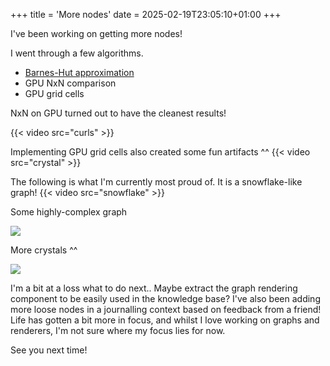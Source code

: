 +++
title = 'More nodes'
date = 2025-02-19T23:05:10+01:00
+++

I've been working on getting more nodes!

I went through a few algorithms.
- [Barnes-Hut approximation](https://jheer.github.io/barnes-hut/)
- GPU NxN comparison
- GPU grid cells

NxN on GPU turned out to have the cleanest results!

{{< video src="curls" >}}

Implementing GPU grid cells also created some fun artifacts ^^
{{< video src="crystal" >}}

The following is what I'm currently most proud of. It is a snowflake-like graph! 
{{< video src="snowflake" >}}

Some highly-complex graph

![](6_nodes/cluster.png)

More crystals ^^

![](6_nodes/cluster2.png)

I'm a bit at a loss what to do next.. Maybe extract the graph rendering component to be easily used in the knowledge base? I've also been adding more loose nodes in a journalling context based on feedback from a friend! Life has gotten a bit more in focus, and whilst I love working on graphs and renderers, I'm not sure where my focus lies for now.

See you next time!
